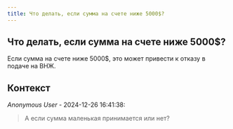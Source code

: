 ```yaml
---
title: Что делать, если сумма на счете ниже 5000$?
---
```


## Что делать, если сумма на счете ниже 5000$?

Если сумма на счете ниже 5000$, это может привести к отказу в подаче на ВНЖ.

## Контекст

_Anonymous User_ - 2024-12-26 16:41:38:

> А если сумма маленькая принимается или нет?
